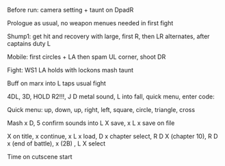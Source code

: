 Before run: camera setting + taunt on DpadR

Prologue as usual, no weapon menues needed in first fight

Shump1: get hit and recovery with large, first R, then LR alternates,
after captains duty L

Mobile: first circles + LA then spam UL corner, shoot DR

Fight: WS1 LA holds with lockons mash taunt

Buff on marx into L taps usual fight

4DL, 3D, HOLD R2\!\!\!, J D metal sound, L into fall, quick menu, enter
code:

Quick menu: up, down, up, right, left, square, circle, triangle, cross

Mash x D, 5 confirm sounds into L X save, x L x save on file

X on title, x continue, x L x load, D x chapter select, R D X (chapter
10), R D x (end of battle), x (2B) , L X select

Time on cutscene start
